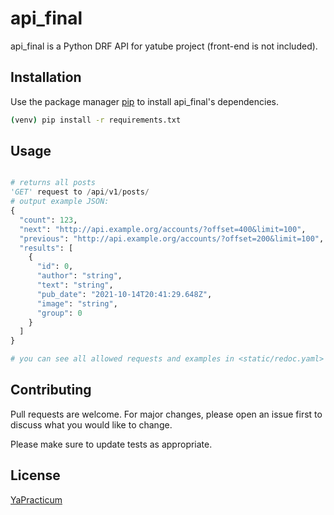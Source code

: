 # api_final

api_final is a Python DRF API for yatube project (front-end is not included).

## Installation

Use the package manager [pip](https://pip.pypa.io/en/stable/) to install api_final's dependencies.

```bash
(venv) pip install -r requirements.txt
```

## Usage

```python

# returns all posts
'GET' request to /api/v1/posts/
# output example JSON:
{
  "count": 123,
  "next": "http://api.example.org/accounts/?offset=400&limit=100",
  "previous": "http://api.example.org/accounts/?offset=200&limit=100",
  "results": [
    {
      "id": 0,
      "author": "string",
      "text": "string",
      "pub_date": "2021-10-14T20:41:29.648Z",
      "image": "string",
      "group": 0
    }
  ]
}

# you can see all allowed requests and examples in <static/redoc.yaml>
```

## Contributing

Pull requests are welcome. For major changes, please open an issue first
to discuss what you would like to change.

Please make sure to update tests as appropriate.

## License

[YaPracticum](https://practicum.yandex.ru)